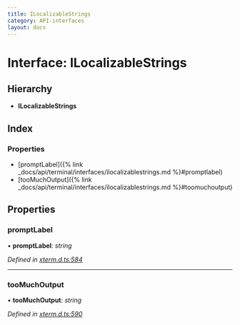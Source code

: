 ```yaml
---
title: ILocalizableStrings
category: API-interfaces
layout: docs
---
```



# Interface: ILocalizableStrings

## Hierarchy

* **ILocalizableStrings**

## Index

### Properties

* [promptLabel]({% link _docs/api/terminal/interfaces/ilocalizablestrings.md %}#promptlabel)
* [tooMuchOutput]({% link _docs/api/terminal/interfaces/ilocalizablestrings.md %}#toomuchoutput)

## Properties

###  promptLabel

• **promptLabel**: *string*

*Defined in [xterm.d.ts:584](https://github.com/xtermjs/xterm.js/blob/5.3.0/typings/xterm.d.ts#L584)*

___

###  tooMuchOutput

• **tooMuchOutput**: *string*

*Defined in [xterm.d.ts:590](https://github.com/xtermjs/xterm.js/blob/5.3.0/typings/xterm.d.ts#L590)*
